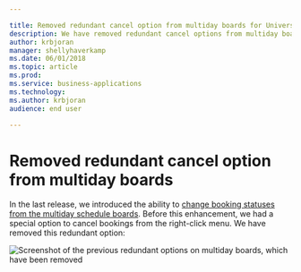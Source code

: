 ```yaml
---

title: Removed redundant cancel option from multiday boards for Universal Resource Scheduling
description: We have removed redundant cancel options from multiday boards.
author: krbjoran
manager: shellyhaverkamp
ms.date: 06/01/2018
ms.topic: article
ms.prod: 
ms.service: business-applications
ms.technology: 
ms.author: krbjoran
audience: end user

---
```


# Removed redundant cancel option from multiday boards

In the last release, we introduced the ability to [change booking statuses from the multiday schedule boards](https://blogs.msdn.microsoft.com/crm/2018/04/02/whats-new-in-universal-resource-scheduling-for-dynamics-365-april-2018-update/#changestatusmultiday). Before this enhancement, we had a special option to cancel bookings from the right-click menu. We have removed this redundant option:

![Screenshot of the previous redundant options on multiday boards, which have been removed](removed-redundant-cancel-option.png)